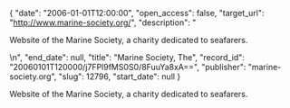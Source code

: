 {
  "date": "2006-01-01T12:00:00", 
  "open_access": false, 
  "target_url": "http://www.marine-society.org/", 
  "description": "<p>Website of the Marine Society, a charity dedicated to seafarers.</p>\n", 
  "end_date": null, 
  "title": "Marine Society, The", 
  "record_id": "20060101T120000/j7FPl9fMS0S0/8FuuYa8xA==", 
  "publisher": "marine-society.org", 
  "slug": 12796, 
  "start_date": null
}

<p>Website of the Marine Society, a charity dedicated to seafarers.</p>
